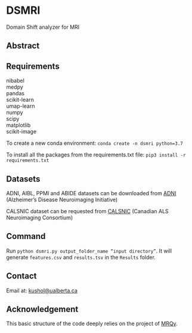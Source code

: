 # DSMRI
Domain Shift analyzer for MRI

## Abstract



## Requirements
nibabel  
medpy  
pandas  
scikit-learn  
umap-learn  
numpy  
scipy  
matplotlib  
scikit-image  


To create a new conda environment: `conda create -n dsmri python=3.7`

To install all the packages from the requirements.txt file: `pip3 install -r requirements.txt`

## Datasets
ADNI, AIBL, PPMI and ABIDE datasets can be downloaded from [ADNI](http://adni.loni.usc.edu/) (Alzheimer’s Disease Neuroimaging Initiative)

CALSNIC dataset can be requested from [CALSNIC](https://calsnic.org/) (Canadian ALS Neuroimaging Consortium)


## Command
Run `python dsmri.py output_folder_name “input directory”`. It will generate `features.csv` and `results.tsv` in the `Results` folder.



## Contact
Email at: kushol@ualberta.ca

## Acknowledgement
This basic structure of the code deeply relies on the project of [MRQy](https://github.com/ccipd/MRQy).



